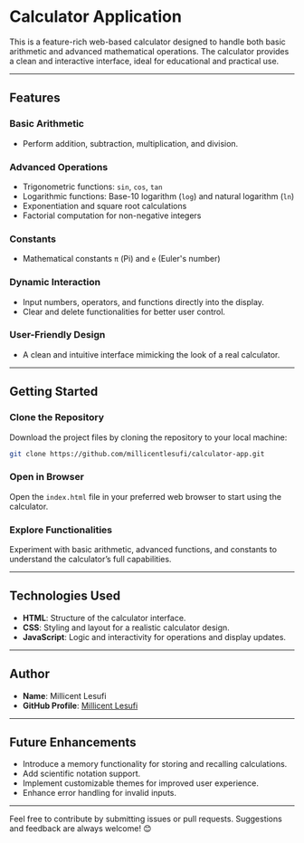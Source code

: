 # Calculator Application

This is a feature-rich web-based calculator designed to handle both basic arithmetic and advanced mathematical operations. The calculator provides a clean and interactive interface, ideal for educational and practical use.

---

## Features

### Basic Arithmetic
- Perform addition, subtraction, multiplication, and division.

### Advanced Operations
- Trigonometric functions: `sin`, `cos`, `tan`
- Logarithmic functions: Base-10 logarithm (`log`) and natural logarithm (`ln`)
- Exponentiation and square root calculations
- Factorial computation for non-negative integers

### Constants
- Mathematical constants `π` (Pi) and `e` (Euler's number)

### Dynamic Interaction
- Input numbers, operators, and functions directly into the display.
- Clear and delete functionalities for better user control.

### User-Friendly Design
- A clean and intuitive interface mimicking the look of a real calculator.

---

## Getting Started

### Clone the Repository
Download the project files by cloning the repository to your local machine:
```bash
git clone https://github.com/millicentlesufi/calculator-app.git
```

### Open in Browser
Open the `index.html` file in your preferred web browser to start using the calculator.

### Explore Functionalities
Experiment with basic arithmetic, advanced functions, and constants to understand the calculator’s full capabilities.

---

## Technologies Used

- **HTML**: Structure of the calculator interface.
- **CSS**: Styling and layout for a realistic calculator design.
- **JavaScript**: Logic and interactivity for operations and display updates.

---

## Author

- **Name**: Millicent Lesufi  
- **GitHub Profile**: [Millicent Lesufi](https://github.com/millicentlesufi)

---

## Future Enhancements

- Introduce a memory functionality for storing and recalling calculations.
- Add scientific notation support.
- Implement customizable themes for improved user experience.
- Enhance error handling for invalid inputs.

---

Feel free to contribute by submitting issues or pull requests. Suggestions and feedback are always welcome! 😊
